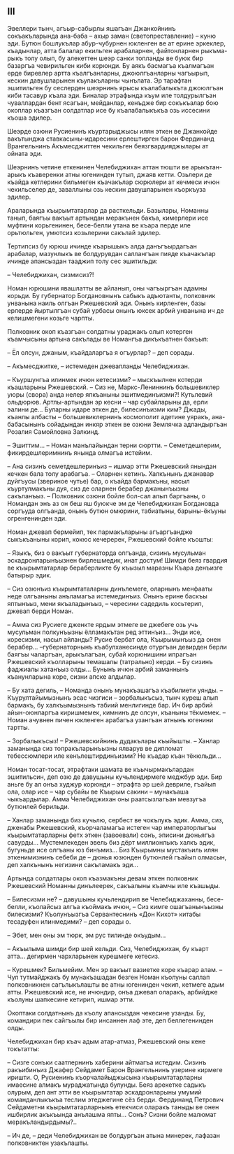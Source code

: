## III

Эвеллери тынч, агъыр-сабырлы яшагъан Джанкойнинъ сокъакъларында ана-баба – ахыр заман (светопреставление) – куню эди.
Бутюн бошлукълар абур-чубурнен юкленген ве ат ерине эркеклер, къадынлар, атта балалар екильген арабаларнен, файтонларнен рыкъма-рыкъ толу олып, бу алекеттен шеэр санки топланды ве буюк бир базаргъа чевирильген киби корюнди. 
Бу аякъ басмагъа къалмагъан ерде биревлер артта къалгъанларны, джоюлгъанларны чагъырып, кескин давушларынен къулакъларны чынълата.
Эр тарафтан эшитильген бу сеслерден шеэрнинъ ярысы къалабалыкъта джоюлгъан киби тасавур къала эди.
Биналар этрафында къум иле толдурылгъан чуваллардан бент ясагъан, мейданлар, кенъдже бир сокъкъалар бою окоплар къазгъан солдатлар исе бу къалабалыкъкъа озь иссесини къоша эдилер.

Шеэрде озюни Русиенинъ къуртарыджысы илян эткен ве Джанкойде вакътынджа ставкасыны-идаресини ерлештирген барон Фердинанд Врангельнинъ Акъмесджиттен чекильген беязгвардияджылары ат ойната эди.

Шеэрнинъ четине еткенинен Челебиджихан аттан тюшти ве арыкътан-арыкъ къаверенки атны югенинден тутып, джаяв кетти.
Озьлери де къайда кетлерини бильмеген къачакълар сюрюлери ат кечмеси ичюн чекильселер де, заваллыны озь кескин давушларынен къоркъуза эдилер. 

Араларында къырымтатарлар да расткельди.
Базылары, Номанны танып, баягъы вакъыт артындан меракънен бакъа, кимерлери исе муфтини корьгенинен, бесе-белли утана ве къара перде иле орьтюльген, умютсиз козьлерини сакълай эдилер.

Тертипсиз бу юрюш ичинде къарышыкъ алда данъгъырдагъан арабалар, мазунлыкъ ве болдурувдан саллангъан пияде къачакълар ичинде апансыздан тааджип толу сес эшитильди:

– Челебиджихан, сизмисиз?!

Номан юрюшини явашлатты ве айланып, оны чагъыргъан адамны корьди.
Бу губернатор Богдановнынъ сабыкъ адъютанты, полковник унванына наиль олгъан Ржешевский эди.
Онынъ кирленген, базы ерлерде йыртылгъан субай урбасы онынъ юксек арбий унванына ич де келишмегени козьге чарпты.

Полковник окоп къазгъан солдатны ураджакъ олып котерген къамчысыны артына сакълады ве Номангъа дикъкъатнен бакъып:

– Ёл олсун, джаным, къайдаларгъа я огъурлар?
– деп сорады.

– Акъмесджитке, – истемеден джевапланды Челебиджихан.

– Къуршунгъа илинмек ичюн кетесизми?
– мыскъылнен котерди къашларыны Ржешевский.
– Сиз не, Маркс-Лениннинъ большевиклер уюры (свора) анда нелер япкъаныны эшитмединъизми?!
Кутьлевий ольдюрюв.
Артлы-артындан эр кесни – чар субайларыны да, ерли эалини де…
Буларны идаре эткен де, билесинъизми ким?
Джады, къанлы албасты – большевиклернинъ космополит адетине уяракъ, ана-бабасынынъ сойадындан инкяр эткен ве озюни Землячка адландыргъан Розалия Самойловна Залкинд.

– Эшиттим…
– Номан манълайындан терни сюртти.
– Семетдешлерим, фикирдешлеримнинъ янында олмагъа истейим.

– Ана сизинъ семетдешлеринъиз – ишмар этти Ржешевский янындан кечкен бала толу арабагъа.
– Оларнен кетинъ.
Халкънынъ джанавар дуйгъусы (звериное чутье) бар, о къайда бармакъны, насыл къуртулмакъны дуя, сиз де оларнен берабер джанынъызны сакъланъыз.
– Полковник озюни бойле бол-сал алып баргъаны, о Номандан энъ аз он беш яш буюкче эм де Челебиджихан Богдановда соргъуда олгъанда, онынъ бутюн омюрини, табиатыны, барыны-ёкъуны огренгенинден эди.

Номан джевап бермейип, тек пармакъларыны агъаргъандже сыкъкъаныны корип, кокюс кечеререк, Ржешевский бойле къошты:

– Языкъ, биз о вакъыт губернаторда олгъанда, сизинъ мусульман эскадронларынъызнен бирлешмедик, инат достум!
Шимди беяз гвардия ве къырымтатарлар бераберликте бу къызыл маразны Къара денъизге батырыр эдик.

– Сиз озюнъиз къырымтаталарны динълемеге, оларнынъ менфааты неде олгъаныны анъламагъа истемединъиз.
Онынъ ерине баскъы яптынъыз, мени якъаладынъыз, – чересини садедиль косьтерип, джевап берди Номан. 

– Амма сиз Русиеге дженкте ярдым этмеге ве джебеге озь учь мусульман полкунъызны ёлламакътан ред эттинъиз…
Энди исе, коресизми, насыл айланды?
Русие бербат ола, Къырымынъыз да онен берабер…
–губернаторнынъ къабулханесинде отургъан девирден берли баягъы чаларгъан, арыкълагъан, субай корюнишини ипрагъан Ржешевский къолларыны темашалы (татрально) керди.
– Бу сизинъ фаджиалы хатанъыз олды…
Бунынъ ичюн арбий заманнынъ къанунларына коре, сизни апске алдылар.

– Бу хата дегиль, – Номанда онынъ мунакъашагъа къабилиети уянды.
– Къурултайымызнынъ эсас чизгиси – зорбалыкъсыз, тынч куреш алып бармакъ, бу халкъымызнынъ табиий менлигинде бар.
Ич бир арбий айын-оюнларгъа киришмемек, кимнинъ де олсун, къаныны тёкмемек.
– Номан ачувнен пичен юкленген арабагъа узангъан атнынъ югенини тартты. 

– Зорбалыкъсыз!
– Ржешевскийнинъ дудакълары къыйышты.
– Ханлар заманында сиз топракъларынъызны ялварув ве дипломат тебессюмлери иле кенълештирдинъизми?
Не къадар къан тёкюльди…

Номан тосат-тосат, этрафтаки шамата ве къычырмакълардан эшитильсин, деп озю де давушыны кучьлендирмеге меджбур эди.
Бир аньге бу ал онъа худжур корюнди – этрафта эр шей девриле, гъайып ола, олар исе – чар субайы ве Къырым сакини – мунакъаша чыкъардылар.
Амма Челебиджихан оны раатсызлагъан мевзугъа бутюнлей берильди.

– Ханлар заманында биз кучьлю, сербест ве чокълукъ эдик.
Амма, сиз, дженабы Ржешевский, къорчаламагъа истеген чар императорлыгъы къырымтатарларны фетх эткен (завоевали) сонъ, эписини дюньягъа савурды…
Мустемлекеден эвель биз дёрт миллионлыкъ халкъ эдик, бугуньде исе олгъаны юз бинъмиз…
Биз Къырымны мустакъиль илян эткенимизнинъ себеби де – дюнья юзюнден бутюнлей гъайып олмасын, деп халкънынъ негизини сакъламакъ эди…

Артында солдатлары окоп къазмакъны девам эткен полковник Ржешевский Номанны динълеерек, сакъалыны къамчы иле къашыды.

– Билесизми не?
– давушыны кучьлендирип ве Челебиджаханны, бесе-белли, къолайсыз алгъа къоймакъ ичюн, – Сиз кимге ошагъанынъызны билесизми?
Къолунъызгъа Сервантеснинъ «Дон Кихот» китабы тесадуфен  илинмедими?
– деп сорады о.

– Эбет, мен оны эм тюрк, эм рус тилинде окъудым…

– Акъылыма шимди бир шей кельди.
Сиз, Челебиджихан, бу къарт атта... дегирмен чархларынен курешмеге кетесиз.

– Курешмек?
Бильмейим.
Мен эр вакъыт вазиетке коре къарар алам.
– Чул тутмайджакъ бу мунакъашадан безген Номан къолуны саллап полковникнен сагълыкълашты ве атны югенинден чекип, кетмеге адым атты.
Ржешевский исе, не ичюндир, онъа джевап оларакъ, арбийдже къолуны шапкесине кетирип, ишмар этти.

Окоптаки солдатнынъ да къолу апансыздан чекесине узанды.
Бу, командири пек сайгъылы бир инсаннен лаф эте, деп беллегенинден олды.

Челебиджихан бир къач адым атар-атмаз, Ржешевский оны кене токътатты:

– Сизге сонъки саатлернинъ хаберини айтмагъа истедим.
Сизинъ ракъибинъиз Джафер Сейдамет Барон Врангельнинъ узерине кирмеге иришти.
О, Русиенинъ къорчалайыджысына къырымтатарларны имаесине алмакъ мураджатында булунды.
Беяз арекетке садыкъ олурым, деп ант этти ве къырымтатар эскадронларыны умумий команданлыкъкъа теслим этеджегине сёз берди.
Фердинанд Петрович Сейдаметни къырымтатарларнынъ етекчиси оларакъ таныды ве онен ишбирлик акъкъында анълашма япты…
Сонъ?
Сизни бойле малюмат меракъландырдымы?..

– Ич де, – деди Челебиджихан ве болдургъан атына минерек, лафазан полковниктен узакълашты.
